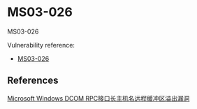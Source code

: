 # MS03-026

MS03-026

Vulnerability reference:
 * [MS03-026](https://technet.microsoft.com/library/security/ms03-026)
 

## References
[Microsoft Windows DCOM RPC接口长主机名远程缓冲区溢出漏洞](http://blog.chinaunix.net/uid-286494-id-2134482.html)